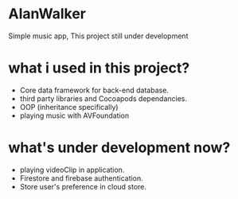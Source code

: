 # AlanWalker
Simple music app, 
This project still under development

# what i used in this project?

- Core data framework for back-end database.
- third party libraries and Cocoapods dependancies.
- OOP (inheritance specifically)
- playing music with AVFoundation 

# what's under development now?

- playing videoClip in application.
- Firestore and firebase authentication.
- Store user's preference in cloud store.
